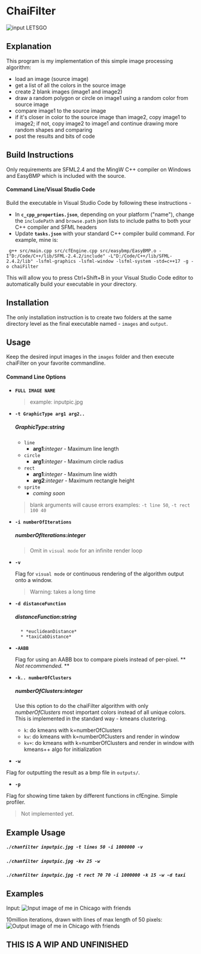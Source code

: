 # ChaiFilter

![input LETSGO](/output/ball-line(50)-iter15000000-k=50df=euclid)

## Explanation
This program is my implementation of this simple image processing algorithm:
- load an image (source image)
- get a list of all the colors in the source image
- create 2 blank images (image1 and image2)
- draw a random polygon or circle on image1 using a random color from source image
- compare image1 to the source image
- if it's closer in color to the source image than image2, copy image1 to image2; if not, copy image2 to image1 and continue drawing more random shapes and comparing
- post the results and bits of code

## Build Instructions

Only requirements are SFML2.4 and the MingW C++ compiler on Windows and EasyBMP which is included with the source.

#### Command Line/Visual Studio Code

Build the executable in Visual Studio Code by following these instructions -

* In **`c_cpp_properties.json`**, depending on your platform ("name"), change the `includePath` and `browse.path` json lists to include paths to both your C++ compiler and SFML headers
* Update **`tasks.json`** with your standard C++ compiler build command. For example, mine is:

` g++ src/main.cpp src/cfEngine.cpp src/easybmp/EasyBMP.o -I"D:/Code/C++/lib/SFML-2.4.2/include" -L"D:/Code/C++/lib/SFML-2.4.2/lib" -lsfml-graphics -lsfml-window -lsfml-system -std=c++17 -g -o chaiFilter`

This will allow you to press Ctrl+Shift+B in your Visual Studio Code editor to automatically build your executable in your directory.

## Installation
The only installation instruction is to create two folders at the same directory level as the final executable named - `images` and `output`.

## Usage
Keep the desired input images in the `images` folder and then execute chaiFilter on your favorite commandline.

#### Command Line Options
* **`FULL IMAGE NAME`**

    >example: inputpic.jpg

* **`-t GraphicType arg1 arg2..`**

    ##### **GraphicType**:*string*
    * `line`
        - **arg1**:*integer* - Maximum line length
    * `circle`
        - **arg1**:*integer* - Maximum circle radius
    * `rect`
        - **arg1**:*integer* - Maximum line width
        - **arg2**:*integer* - Maximum rectangle height
    * `sprite`
        - *coming soon*

    >blank arguments will cause errors
    >examples: `-t line 50`, `-t rect 100 40`

* **`-i numberOfIterations`**

    ##### **numberOfIterations**:*integer*

    >Omit in `visual mode` for an infinite render loop

* **`-v`**

    Flag for `visual mode` or continuous rendering of the algorithm output onto a window.

    >Warning: takes a long time

* **`-d distanceFunction`**

    ##### **distanceFunction**:*string*
        * *euclideanDistance*
        * *taxiCabDistance*

* **`-AABB`**

    Flag for using an AABB box to compare pixels instead of per-pixel. ** *Not recommended.* **

* **`-k.. numberOfClusters`**

    ##### **numberOfClusters**:*integer*

    Use this option to do the chaiFilter algorithm with only *numberOfClusters* most important colors instead of all unique colors. This is implemented in the standard way - kmeans clustering.

    * `k`: do kmeans with k=numberOfClusters
    * `kv`: do kmeans with k=numberOfClusters and render in window
    * `kv+`: do kmeans with k=numberOfClusters and render in window with kmeans++ algo for initialization

* **`-w`**

Flag for outputting the result as a bmp file in `outputs/`.

* **`-p`**

Flag for showing time taken by different functions in cfEngine. Simple profiler.
>Not implemented yet.

## Example Usage

##### `./chanfilter inputpic.jpg -t lines 50 -i 1000000 -v`

##### `./chanfilter inputpic.jpg -kv 25 -w`

##### `./chanfilter inputpic.jpg -t rect 70 70 -i 1000000 -k 15 -w -d taxi`

## Examples
Input:
![Input image of me in Chicago with friends](https://raw.githubusercontent.com/cpalaka/chanfilter/master/images/chictrip.jpeg)

10million iterations, drawn with lines of max length of 50 pixels:
![Output image of me in Chicago with friends](https://raw.githubusercontent.com/cpalaka/chanfilter/master/output/chictrip-line(50)-iter10000000-df=euclid.bmp)

## THIS IS A WIP AND UNFINISHED